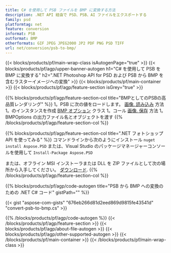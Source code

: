 ```yaml
---
title: C# を使用して PSB ファイルを BMP に変換する方法
description: .NET API 経由で PSD、PSB、AI ファイルをエクスポートする
family: psd
platformtag: net
feature: conversion
informat: PSB
outformat: BMP
otherformats: GIF JPEG JPEG2000 JP2 PDF PNG PSD TIFF
url: net/conversion/psb-to-bmp/
---
```


{{< blocks/products/pf/main-wrap-class isAutogenPage="true" >}}
{{< blocks/products/pf/agp/upper-banner-autogen h1="C# を使用して PSB を BMP に変換する" h2=".NET Photoshop API for PSD および PSB から BMP を含むラスターイメージへの変換" >}}
{{< blocks/products/pf/main-container >}}
{{< blocks/products/pf/agp/feature-section isGrey="true" >}}

{{% blocks/products/pf/agp/feature-section-col title="BMPとしてのPSBの高品質レンダリング" %}}
1。PSB に次の値をロードします。 [画像. 読み込み](https://apireference.aspose.com/psd/net/aspose.psd/image/methods/load/index) 方法
1。のインスタンスを作成 [BMP オプション](https://apireference.aspose.com/psd/net/aspose.psd.imageoptions/bmpoptions) クラス
1。コール [画像. 保存](https://apireference.aspose.com/psd/net/aspose.psd/image/methods/save/index) 方法
1。BMPOptions の出力ファイル名とオブジェクトを渡す
{{% /blocks/products/pf/agp/feature-section-col %}}

{{% blocks/products/pf/agp/feature-section-col title=".NET フォトショップ API を使ってみる" %}}
コマンドラインから次のようにインストール ```nuget install Aspose.PSD``` または、Visual Studio のパッケージマネージャーコンソールを使用して ```Install-Package Aspose.PSD```

または、オフライン MSI インストーラまたは DLL を ZIP ファイルとして次の場所から入手してください。 [ダウンロード](https://releases.aspose.com/psd/net).
{{% /blocks/products/pf/agp/feature-section-col %}}

{{% blocks/products/pf/agp/code-autogen title="PSB から BMP への変換のための .NET C# コード" gistPath="" %}}

{{< gist "aspose-com-gists" "676eb266d81d2eed869d9815fe43541d" "convert-psb-to-bmp.cs" >}}

{{% /blocks/products/pf/agp/code-autogen %}}
{{< /blocks/products/pf/agp/feature-section >}}
{{< blocks/products/pf/agp/about-file-autogen >}}
{{< blocks/products/pf/agp/other-supported-autogen >}}
{{< /blocks/products/pf/main-container >}}
{{< /blocks/products/pf/main-wrap-class >}}
